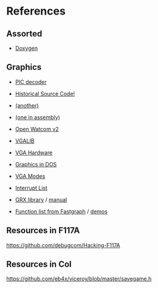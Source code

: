 References
==========

## Assorted

- [Doxygen](https://caiorss.github.io/C-Cpp-Notes/Doxygen-documentation.html)


## Graphics

- [PIC decoder](https://github.com/ogamespec/PicDecoder)

- [Historical Source Code!](https://github.com/historicalsource?tab=repositories)
- [(another)](https://github.com/historicalsource/DRGNSRC)
- [(one in assembly)](https://github.com/historicalsource/pinballfantasies)
- [Open Watcom v2](https://github.com/open-watcom/open-watcom-v2/tree/master/bld/graphlib/asm)
- [VGALIB](https://github.com/drwonky/VGALIB)
- [VGA Hardware](https://wiki.osdev.org/VGA_Hardware)
- [Graphics in DOS](https://dos.gamebub.com/cpp_graphics.php)
- [VGA Modes](http://www.brackeen.com/vga/source/bc31/modes.c.html)
- [Interrupt List](http://www.ctyme.com/rbrown.htm)
- [GRX library](http://grx.gnu.de/index.html) / [manual](http://grx.gnu.de/grx249um.html)
- [Function list from Fastgraph](http://www.fastgraph.com/fgdosfaq.html#Q41) / [demos](http://www.fastgraph.com/demos.html)

## Resources in F117A

https://github.com/debugcom/Hacking-F117A

## Resources in Col

https://github.com/eb4x/viceroy/blob/master/savegame.h
